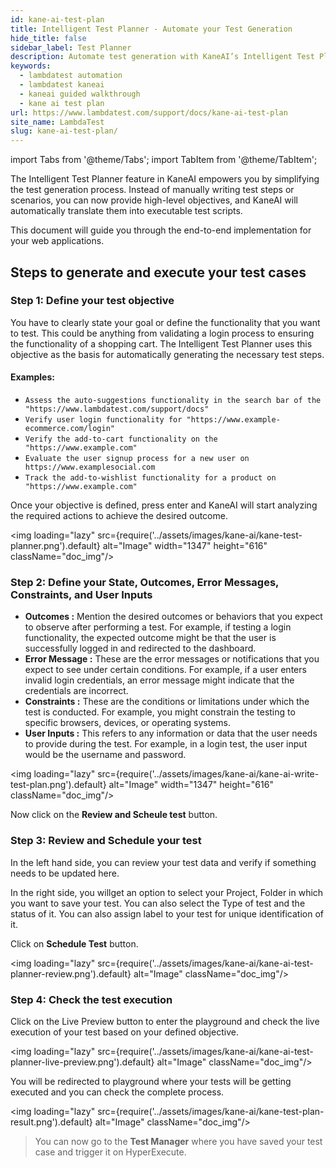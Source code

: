 ```yaml
---
id: kane-ai-test-plan
title: Intelligent Test Planner - Automate your Test Generation
hide_title: false
sidebar_label: Test Planner
description: Automate test generation with KaneAI’s Intelligent Test Planner. Define objectives, set parameters, and execute tests seamlessly for web apps.
keywords:
  - lambdatest automation
  - lambdatest kaneai
  - kaneai guided walkthrough
  - kane ai test plan
url: https://www.lambdatest.com/support/docs/kane-ai-test-plan
site_name: LambdaTest
slug: kane-ai-test-plan/
---
```


import Tabs from '@theme/Tabs';
import TabItem from '@theme/TabItem';

<script type="application/ld+json"
      dangerouslySetInnerHTML={{ __html: JSON.stringify({
       "@context": "https://schema.org",
        "@type": "BreadcrumbList",
        "itemListElement": [{
          "@type": "ListItem",
          "position": 1,
          "name": "Home",
          "item": "https://www.lambdatest.com"
        },{
          "@type": "ListItem",
          "position": 2,
          "name": "Support",
          "item": "https://www.lambdatest.com/support/docs/"
        },{
          "@type": "ListItem",
          "position": 3,
          "name": "KaneAI Test Plan",
          "item": "https://www.lambdatest.com/support/docs/kane-ai-test-plan"
        }]
      })
    }}
></script>
The Intelligent Test Planner feature in KaneAI empowers you by simplifying the test generation process. Instead of manually writing test steps or scenarios, you can now provide high-level objectives, and KaneAI will automatically translate them into executable test scripts.

This document will guide you through the end-to-end implementation for your web applications.

## Steps to generate and execute your test cases
### Step 1: Define your test objective
You have to clearly state your goal or define the functionality that you want to test. This could be anything from validating a login process to ensuring the functionality of a shopping cart. The Intelligent Test Planner uses this objective as the basis for automatically generating the necessary test steps.

#### Examples:
- `Assess the auto-suggestions functionality in the search bar of the "https://www.lambdatest.com/support/docs"`
- `Verify user login functionality for "https://www.example-ecommerce.com/login"`
- `Verify the add-to-cart functionality on the "https://www.example.com"`
- `Evaluate the user signup process for a new user on https://www.examplesocial.com`
- `Track the add-to-wishlist functionality for a product on "https://www.example.com"`

Once your objective is defined, press enter and KaneAI will start analyzing the required actions to achieve the desired outcome.

<img loading="lazy" src={require('../assets/images/kane-ai/kane-test-planner.png').default} alt="Image" width="1347" height="616"  className="doc_img"/>

### Step 2: Define your State, Outcomes, Error Messages, Constraints, and User Inputs

- **Outcomes :** Mention the desired outcomes or behaviors that you expect to observe after performing a test. For example, if testing a login functionality, the expected outcome might be that the user is successfully logged in and redirected to the dashboard.
- **Error Message :** These are the error messages or notifications that you expect to see under certain conditions. For example, if a user enters invalid login credentials, an error message might indicate that the credentials are incorrect.
- **Constraints :** These are the conditions or limitations under which the test is conducted. For example, you might constrain the testing to specific browsers, devices, or operating systems.
- **User Inputs :** This refers to any information or data that the user needs to provide during the test. For example, in a login test, the user input would be the username and password.

<img loading="lazy" src={require('../assets/images/kane-ai/kane-ai-write-test-plan.png').default} alt="Image" width="1347" height="616"  className="doc_img"/>

Now click on the **Review and Scheule test** button.

### Step 3: Review and Schedule your test
In the left hand side, you can review your test data and verify if something needs to be updated here.

In the right side, you willget an option to select your Project, Folder in which you want to save your test. You can also select the Type of test and the status of it. You can also assign label to your test for unique identification of it.

Click on **Schedule Test** button.

<img loading="lazy" src={require('../assets/images/kane-ai/kane-ai-test-planner-review.png').default} alt="Image" className="doc_img"/>

### Step 4: Check the test execution
Click on the Live Preview button to enter the playground and check the live execution of your test based on your defined objective.

<img loading="lazy" src={require('../assets/images/kane-ai/kane-ai-test-planner-live-preview.png').default} alt="Image" className="doc_img"/>

You will be redirected to playground where your tests will be getting executed and you can check the complete process.

<img loading="lazy" src={require('../assets/images/kane-ai/kane-test-plan-result.png').default} alt="Image" className="doc_img"/>

> You can now go to the **Test Manager** where you have saved your test case and trigger it on HyperExecute.
